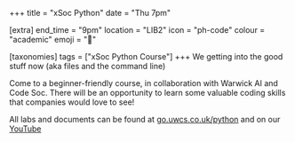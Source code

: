 +++
title = "xSoc Python"
date = "Thu 7pm"

[extra]
end_time = "9pm"
location = "LIB2"
icon = "ph-code"
colour = "academic"
emoji = "🐍"

[taxonomies]
tags = ["xSoc Python Course"]
+++
We getting into the good stuff now (aka files and the command line)

Come to a beginner-friendly course, in collaboration with Warwick AI and Code Soc. There will be an opportunity to learn some valuable coding skills that companies would love to see!

All labs and documents can be found at [go.uwcs.co.uk/python](go.uwcs.co.uk/python) and on our [YouTube](https://www.youtube.com/watch?v=hGJT7yCaqAQ&list=PLM7py5yAB4FwniKHqApP_0YmFeEvSQnWf)